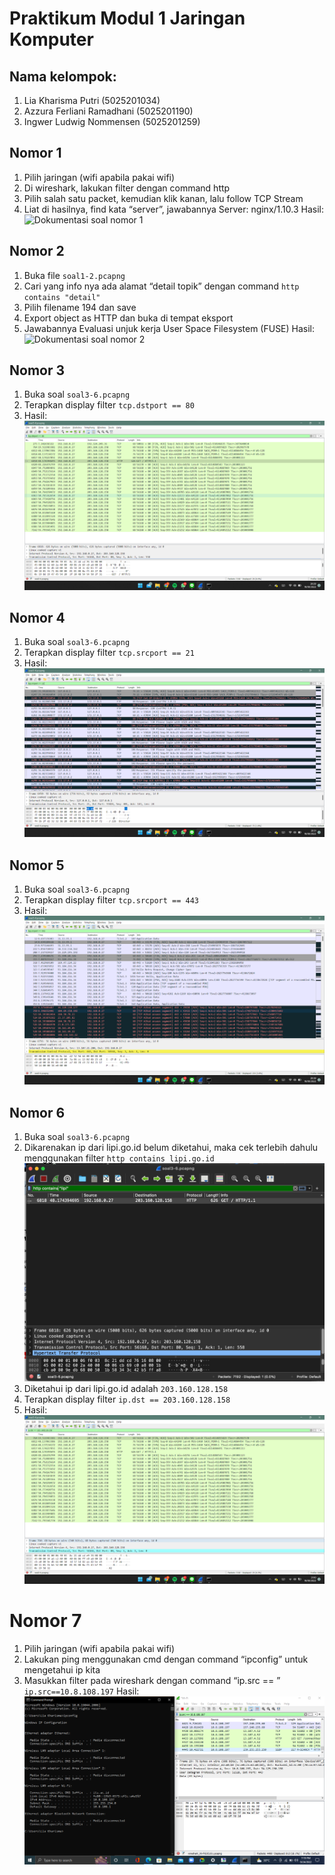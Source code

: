 # Praktikum Modul 1 Jaringan Komputer
## Nama kelompok:<br/>
1. Lia Kharisma Putri (5025201034)<br/>
2. Azzura Ferliani Ramadhani (5025201190)<br/>
3. Ingwer Ludwig Nommensen (5025201259)<br/>

## Nomor 1
1. Pilih jaringan (wifi apabila pakai wifi)
2. Di wireshark, lakukan filter dengan command http
3. Pilih salah satu packet, kemudian klik kanan, lalu follow TCP Stream
4. Liat di hasilnya, find kata “server”, jawabannya Server: nginx/1.10.3
Hasil: ![Dokumentasi soal nomor 1](.dokumentasi/1.png)
## Nomor 2
1. Buka file `soal1-2.pcapng`
2. Cari yang info nya ada alamat “detail topik” dengan command `http contains "detail"`
3. Pilih filename 194 dan save
4. Export object as HTTP dan buka di tempat eksport
5. Jawabannya Evaluasi unjuk kerja User Space Filesystem (FUSE)
Hasil: ![Dokumentasi soal nomor 2](.dokumentasi/2.png)
## Nomor 3
1. Buka soal `soal3-6.pcapng`
2. Terapkan display filter `tcp.dstport == 80`
3. Hasil: ![Dokumentasi soal nomor 3](./dokumentasi/3.png)
## Nomor 4
1. Buka soal `soal3-6.pcapng`
2. Terapkan display filter `tcp.srcport == 21`
3. Hasil:![Dokumentasi soal nomor 4](./dokumentasi/4.png)
## Nomor 5
1. Buka soal `soal3-6.pcapng`
2. Terapkan display filter `tcp.srcport == 443`
3. Hasil:![Dokumentasi soal nomor 5](./dokumentasi/5.png)
## Nomor 6
1. Buka soal `soal3-6.pcapng`
2. Dikarenakan ip dari lipi.go.id belum diketahui, maka cek terlebih dahulu menggunakan filter `http contains lipi.go.id`
![Pencarian IP lipi.go.id](./dokumentasi/6.1.png)
3. Diketahui ip dari lipi.go.id adalah `203.160.128.158`
4. Terapkan display filter `ip.dst == 203.160.128.158`
5. Hasil:![Dokumentasi soal nomor 6](./dokumentasi/6.2.png)
# Nomor 7
1. Pilih jaringan (wifi apabila pakai wifi)
2. Lakukan ping menggunakan cmd dengan command “ipconfig” untuk mengetahui ip kita
3. Masukkan filter pada wireshark dengan command “ip.src == <ip yang digunakan>” `ip.src==10.8.108.197`
Hasil:![Dokumentasi soal nomor 7](./dokumentasi/7.png)
